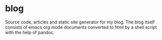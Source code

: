 # blog

Source code, articles and static site generator for my blog. The blog itself consists of emacs org mode documents converted to html by a shell script with the help of pandoc.
